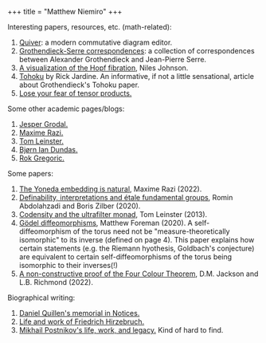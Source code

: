 +++
title = "Matthew Niemiro"
+++

Interesting papers, resources, etc. (math-related):

1. [Quiver](https://q.uiver.app/): a modern commutative diagram editor.
2. [Grothendieck-Serre correspondences](https://webusers.imj-prg.fr/~leila.schneps/grothendieckcircle/Letters/GS.pdf): a collection of correspondences between Alexander Grothendieck and Jean-Pierre Serre.
3. [A visualization of the Hopf fibration](https://nilesjohnson.net/hopf.html), Niles Johnson.
4. [Tohoku](https://inference-review.com/article/tohoku) by Rick Jardine. An informative, if not a little sensational, article about Grothendieck's Tohoku paper.
5. [Lose your fear of tensor products.](https://www.dpmms.cam.ac.uk/~wtg10/tensors3.html)

Some other academic pages/blogs:
1. [Jesper Grodal.](http://web.math.ku.dk/~jg/)
2. [Maxime Razi.](https://sites.google.com/view/maxime-ramzi-en/home?authuser=0)
3. [Tom Leinster.](https://www.maths.ed.ac.uk/~tl/)
4. [Bjørn Ian Dundas.](https://folk.uib.no/nmabd/)
5. [Rok Gregoric.](https://web.ma.utexas.edu/users/gregoric/)

Some papers:

1. [The Yoneda embedding is natural](https://arxiv.org/abs/2209.12575), Maxime Razi (2022).
2. [Definability, interpretations and étale fundamental groups](https://arxiv.org/abs/1906.05052), Romin Abdolahzadi and Boris Zilber (2020).
3. [Codensity and the ultrafilter monad](https://arxiv.org/abs/1209.3606), Tom Leinster (2013).
4. [Gödel diffeomorphisms](https://arxiv.org/abs/2009.06735), Matthew Foreman (2020). A self-diffeomorphism of the torus need not be "measure-theoretically isomorphic" to its inverse (defined on page 4). This paper explains how certain statements (e.g. the Riemann hyothesis, Goldbach's conjecture) are equivalent to certain self-diffeomorphisms of the torus being isomorphic to their inverses(!)
5. [A non-constructive proof of the Four Colour Theorem](https://arxiv.org/abs/2212.09835), D.M. Jackson and L.B. Richmond (2022).

Biographical writing:

1. [Daniel Quillen's memorial in Notices.](https://www.ams.org/notices/201210/rtx121001392p.pdf)
2. [Life and work of Friedrich Hirzebruch.](https://people.mpim-bonn.mpg.de/zagier/files/doi/10.1365/s13291-015-0114-1/dmv-FH.pdf)
3. [Mikhail Postnikov's life, work, and legacy.](https://www.impan.pl/shop/publication/transaction/download/product/85974) Kind of hard to find.